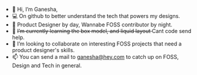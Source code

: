 - 👋 Hi, I’m Ganesha,
- 💻 On github to better understand the tech that powers my designs.
- 💼 Product Designer by day, Wannabe FOSS contributor by night. 
- 🌱 <s> ~~I’m currently learning the box model, and liquid layout~~ </s> Cant code send help.
- 💞️ I’m looking to collaborate on interesting FOSS projects that need a product designer's skills.
- 📫 You can send a mail to ganesha@hey.com to catch up on FOSS, Design and Tech in general.

<!---
shastryblr/shastryblr is a ✨ special ✨ repository because its `README.md` (this file) appears on your GitHub profile.
You can click the Preview link to take a look at your changes.
--->
